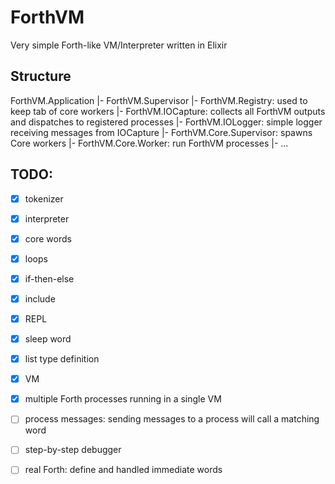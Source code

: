 # ForthVM

Very simple Forth-like VM/Interpreter written in Elixir

## Structure

ForthVM.Application
|- ForthVM.Supervisor
  |- ForthVM.Registry: used to keep tab of core workers
  |- ForthVM.IOCapture: collects all ForthVM outputs and dispatches to registered processes
  |- ForthVM.IOLogger: simple logger receiving messages from IOCapture
  |- ForthVM.Core.Supervisor: spawns Core workers
    |- ForthVM.Core.Worker: run ForthVM processes
    |- ...

## TODO:

- [x] tokenizer
- [x] interpreter
- [x] core words
- [x] loops
- [x] if-then-else
- [x] include
- [x] REPL
- [x] sleep word
- [x] list type definition
- [x] VM
- [x] multiple Forth processes running in a single VM
- [ ] process messages: sending messages to a process will call a matching word
- [ ] step-by-step debugger
- [ ] real Forth: define and handled immediate words

